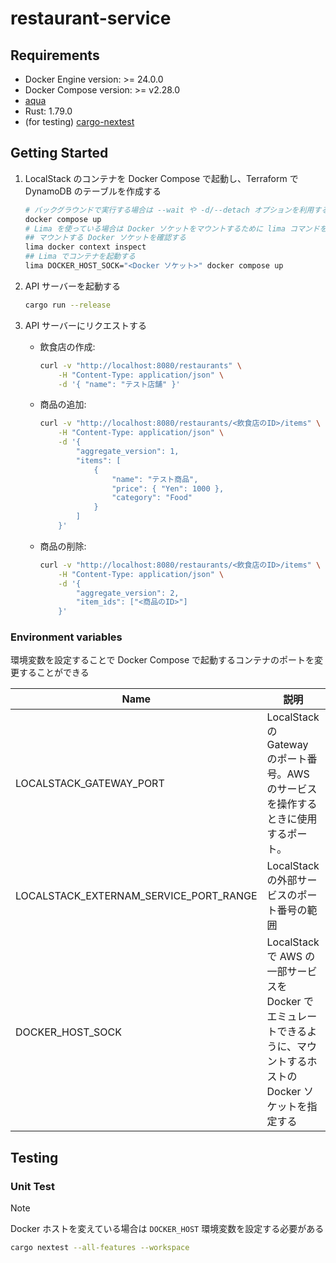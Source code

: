 # restaurant-service

## Requirements

- Docker Engine version: >= 24.0.0
- Docker Compose version: >= v2.28.0
- [aqua](https://github.com/aquaproj/aqua)
- Rust: 1.79.0
- (for testing) [cargo-nextest](https://github.com/nextest-rs/nextest)

## Getting Started

1. LocalStack のコンテナを Docker Compose で起動し、Terraform で DynamoDB のテーブルを作成する

    ```bash
    # バックグラウンドで実行する場合は --wait や -d/--detach オプションを利用する
    docker compose up
    # Lima を使っている場合は Docker ソケットをマウントするために lima コマンドを利用する
    ## マウントする Docker ソケットを確認する
    lima docker context inspect
    ## Lima でコンテナを起動する
    lima DOCKER_HOST_SOCK="<Docker ソケット>" docker compose up
    ```

2. API サーバーを起動する

    ```bash
    cargo run --release
    ```
3. API サーバーにリクエストする
    - 飲食店の作成:

        ```bash
        curl -v "http://localhost:8080/restaurants" \
            -H "Content-Type: application/json" \
            -d '{ "name": "テスト店舗" }'
        ```

    - 商品の追加:

        ```bash
        curl -v "http://localhost:8080/restaurants/<飲食店のID>/items" \
            -H "Content-Type: application/json" \
            -d '{
                "aggregate_version": 1,
                "items": [
                    {
                        "name": "テスト商品",
                        "price": { "Yen": 1000 },
                        "category": "Food"
                    }
                ]
            }'
        ```

    - 商品の削除:

        ```bash
        curl -v "http://localhost:8080/restaurants/<飲食店のID>/items" \
            -H "Content-Type: application/json" \
            -d '{
                "aggregate_version": 2,
                "item_ids": ["<商品のID>"]
            }'
        ```

### Environment variables

環境変数を設定することで Docker Compose で起動するコンテナのポートを変更することができる

| Name | 説明 | デフォルト値 |
|-|-|-|
| LOCALSTACK_GATEWAY_PORT | LocalStack の Gateway のポート番号。AWS のサービスを操作するときに使用するポート。| 4566 |
| LOCALSTACK_EXTERNAM_SERVICE_PORT_RANGE| LocalStack の外部サービスのポート番号の範囲 | 4510-4559 |
| DOCKER_HOST_SOCK | LocalStack で AWS の一部サービスを Docker でエミュレートできるように、マウントするホストの Docker ソケットを指定する | /var/run/docker.sock |

## Testing

### Unit Test

> [!NOTE]
> Docker ホストを変えている場合は `DOCKER_HOST` 環境変数を設定する必要がある

```bash
cargo nextest --all-features --workspace
```
